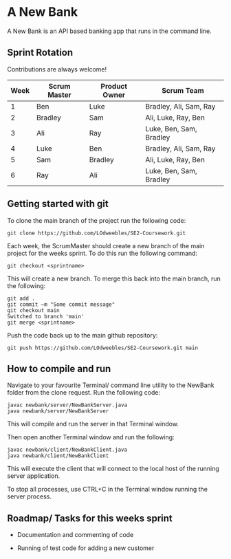 # A New Bank

A New Bank is an API based banking app that runs in the command line.




## Sprint Rotation

Contributions are always welcome!

| Week| Scrum Master| Product Owner | Scrum Team |  
| ------------- | ------------- | --------    | ------|
| 1 | Ben | Luke   | Bradley, Ali, Sam, Ray |
| 2 | Bradley | Sam | Ali, Luke, Ray, Ben |
| 3 | Ali | Ray | Luke, Ben, Sam, Bradley|
| 4 | Luke | Ben | Bradley, Ali, Sam, Ray |
| 5 | Sam | Bradley | Ali, Luke, Ray, Ben |
| 6 | Ray | Ali | Luke, Ben, Sam, Bradley|

## Getting started with git

To clone the main branch of the project run the following code:

``` git clone https://github.com/LOdweebles/SE2-Coursework.git ```

Each week, the ScrumMaster should create a new branch of the main project for the weeks sprint. To do this run the following command:

``` git branch <sprintname>
git checkout <sprintname>
```

This will create a new branch. To merge this back into the main branch, run the following:

``` 
git add .
git commit –m "Some commit message"
git checkout main
Switched to branch 'main'
git merge <sprintname>
```

Push the code back up to the main github repository:

``` git push https://github.com/LOdweebles/SE2-Coursework.git main ```


## How to compile and run
Navigate to your favourite Terminal/ command line utility to the NewBank folder from the clone request. Run the following code:

```
javac newbank/server/NewBankServer.java
java newbank/server/NewBankServer
```

This will compile and run the server in that Terminal window.

Then open another Terminal window and run the following:

```
javac newbank/client/NewBankClient.java
java newbank/client/NewBankClient
```

This will execute the client that will connect to the local host of the running server application.

To stop all processes, use CTRL+C in the Terminal window running the server process.

## Roadmap/ Tasks for this weeks sprint

- Documentation and commenting of code

- Running of test code for adding a new customer


